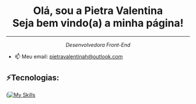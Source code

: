 
<div align="center"> <h1> 
  Olá, sou a Pietra Valentina  <br>  Seja bem vindo(a) a minha página! </h1>
</div>
<hr>



<em > <p align="center">Desenvolvedora Front-End</p> </em>
- 📫 Meu email: pietravalentinah@outlook.com

</div>

  <div style="display: inline_block">
     <h2>⚡Tecnologias:</h2>
  
  
([![My Skills](https://skillicons.dev/icons?i=js,html,css,cs,c,php,react,tailwind,mysql	)](https://skillicons.dev)
  
</div>
